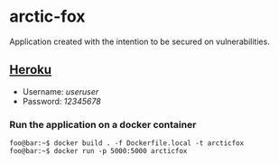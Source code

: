 # arctic-fox
Application created with the intention to be secured on vulnerabilities.

## [Heroku](https://arcticfox.herokuapp.com/)
  - Username: *useruser*
  - Password: *12345678*

### Run the application on a docker container
```console
foo@bar:~$ docker build . -f Dockerfile.local -t arcticfox
foo@bar:~$ docker run -p 5000:5000 arcticfox
```
